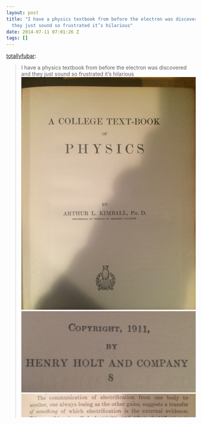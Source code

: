 ```yaml
---
layout: post
title: "I have a physics textbook from before the electron was discovered and
  they just sound so frustrated it’s hilarious"
date: 2014-07-11 07:01:26 Z
tags: []
---
```

[totallyfubar](http://totallyfubar.tumblr.com/post/90909701956/i-have-a-physics-textbook-from-before-the-electron):

> I have a physics textbook from before the electron was discovered and they just sound so frustrated it’s hilarious
![](/media/2014/07/91434489777_0.jpg)
![](/media/2014/07/91434489777_1.png)
![](/media/2014/07/91434489777_2.png)
